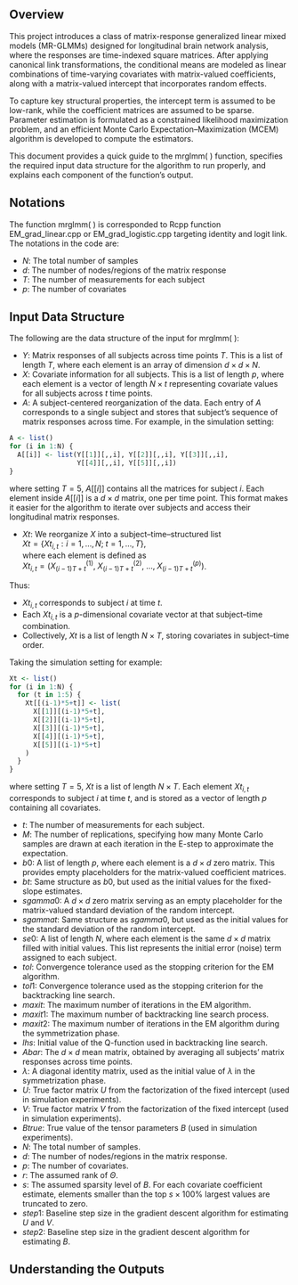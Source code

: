 ## Overview

This project introduces a class of matrix-response generalized linear mixed models (MR-GLMMs) designed for longitudinal brain network analysis, where the responses are time-indexed square matrices. After applying canonical link transformations, the conditional means are modeled as linear combinations of time-varying covariates with matrix-valued coefficients, along with a matrix-valued intercept that incorporates random effects.

To capture key structural properties, the intercept term is assumed to be low-rank, while the coefficient matrices are assumed to be sparse. Parameter estimation is formulated as a constrained likelihood maximization problem, and an efficient Monte Carlo Expectation–Maximization (MCEM) algorithm is developed to compute the estimators.

This document provides a quick guide to the mrglmm( ) function, specifies the required input data structure for the algorithm to run properly, and explains each component of the function’s output.


## Notations
The function mrglmm( ) is corresponded to Rcpp function EM_grad_linear.cpp or EM_grad_logistic.cpp targeting identity and logit link. The notations in the code are:

* $N$: The total number of samples  
* $d$: The number of nodes/regions of the matrix response  
* $T$: The number of measurements for each subject  
* $p$: The number of covariates  

## Input Data Structure
The following are the data structure of the input for mrglmm( ):

* $Y$: Matrix responses of all subjects across time points $T$. This is a list of length $T$, where each element is an array of dimension $d \times d \times N$.  
* $X$: Covariate information for all subjects. This is a list of length $p$, where each element is a vector of length $N \times t$ representing covariate values for all subjects across $t$ time points.  
* $A$: A subject-centered reorganization of the data. Each entry of $A$ corresponds to a single subject and stores that subject’s sequence of matrix responses across time. For example, in the simulation setting:  

```r
A <- list()
for (i in 1:N) {
  A[[i]] <- list(Y[[1]][,,i], Y[[2]][,,i], Y[[3]][,,i], 
                 Y[[4]][,,i], Y[[5]][,,i])
}
```
where setting $T=5$, $A[[i]]$ contains all the matrices for subject $i$. Each element inside $A[[i]]$ is a $d \times d$ matrix, one per time point. This format makes it easier for the algorithm to iterate over subjects and access their longitudinal matrix responses.  

* $Xt$: We reorganize $X$ into a subject–time–structured list  
$Xt = \{ Xt_{i,t} : i=1,\ldots,N;\; t=1,\ldots,T \}$,  
where each element is defined as  
$Xt_{i,t} = ( X^{(1)}_{(i-1)T+t}, \; X^{(2)}_{(i-1)T+t}, \; \ldots, \; X^{(p)}_{(i-1)T+t} )$.  

Thus:  
- $Xt_{i,t}$ corresponds to subject $i$ at time $t$.  
- Each $Xt_{i,t}$ is a $p$-dimensional covariate vector at that subject–time combination.  
- Collectively, $Xt$ is a list of length $N \times T$, storing covariates in subject–time order.  

Taking the simulation setting for example:  
```r
Xt <- list()
for (i in 1:N) {
  for (t in 1:5) {
    Xt[[(i-1)*5+t]] <- list(
      X[[1]][(i-1)*5+t],
      X[[2]][(i-1)*5+t],
      X[[3]][(i-1)*5+t],
      X[[4]][(i-1)*5+t],
      X[[5]][(i-1)*5+t]
    )
  }
}
```
where setting $T=5$, $Xt$ is a list of length $N \times T$. Each element $Xt_{i,t}$ corresponds to subject $i$ at time $t$, and is stored as a vector of length $p$ containing all covariates.  

* $t$: The number of measurements for each subject.  
* $M$: The number of replications, specifying how many Monte Carlo samples are drawn at each iteration in the E-step to approximate the expectation.  
* $b0$: A list of length $p$, where each element is a $d \times d$ zero matrix. This provides empty placeholders for the matrix-valued coefficient matrices.  
* $bt$: Same structure as $b0$, but used as the initial values for the fixed-slope estimates.  
* $sgamma0$: A $d \times d$ zero matrix serving as an empty placeholder for the matrix-valued standard deviation of the random intercept.  
* $sgammat$: Same structure as $sgamma0$, but used as the initial values for the standard deviation of the random intercept.  
* $se0$: A list of length $N$, where each element is the same $d \times d$ matrix filled with initial values. This list represents the initial error (noise) term assigned to each subject.  
* $tol$: Convergence tolerance used as the stopping criterion for the EM algorithm.
* $tol1$: Convergence tolerance used as the stopping criterion for the backtracking line search. 
* $maxit$: The maximum number of iterations in the EM algorithm. 
* $maxit1$: The maximum number of backtracking line search process.  
* $maxit2$: The maximum number of iterations in the EM algorithm during the symmetrization phase.  
* $lhs$: Initial value of the Q-function used in backtracking line search.  
* $Abar$: The $d \times d$ mean matrix, obtained by averaging all subjects’ matrix responses across time points.  
* $\lambda$: A diagonal identity matrix, used as the initial value of $\lambda$ in the symmetrization phase.  
* $U$: True factor matrix $U$ from the factorization of the fixed intercept (used in simulation experiments).  
* $V$: True factor matrix $V$ from the factorization of the fixed intercept (used in simulation experiments).  
* $Btrue$: True value of the tensor parameters $B$ (used in simulation experiments).  
* $N$: The total number of samples.  
* $d$: The number of nodes/regions in the matrix response.  
* $p$: The number of covariates.  
* $r$: The assumed rank of $\Theta$.  
* $s$: The assumed sparsity level of $B$. For each covariate coefficient estimate, elements smaller than the top $s \times 100\%$ largest values are truncated to zero.  
* $step1$: Baseline step size in the gradient descent algorithm for estimating $U$ and $V$.  
* $step2$: Baseline step size in the gradient descent algorithm for estimating $B$.  

## Understanding the Outputs
